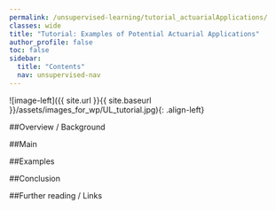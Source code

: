 ```yaml
---
permalink: /unsupervised-learning/tutorial_actuarialApplications/
classes: wide
title: "Tutorial: Examples of Potential Actuarial Applications"
author_profile: false
toc: false
sidebar:
  title: "Contents"
  nav: unsupervised-nav
---
```



![image-left]({{ site.url }}{{ site.baseurl }}/assets/images_for_wp/UL_tutorial.jpg){: .align-left}


##Overview / Background

##Main

##Examples

##Conclusion

##Further reading / Links
